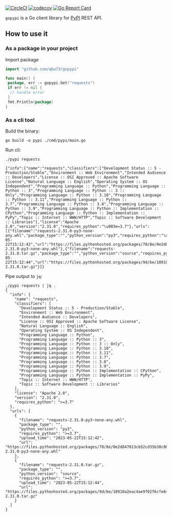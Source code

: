 [![CircleCI](https://circleci.com/gh/qba73/gopypi.svg?style=shield)](https://circleci.com/gh/qba73/gopypi)
[![codecov](https://codecov.io/gh/qba73/gopypi/branch/master/graph/badge.svg)](https://codecov.io/gh/qba73/gopypi)
[![Go Report Card](https://goreportcard.com/badge/github.com/qba73/gopypi)](https://goreportcard.com/report/github.com/qba73/gopypi)

`gopypi` is a Go client library for [PyPI](https://pypi.org) REST API.

## How to use it

### As a package in your project

Import package

```go
import "github.com/qba73/gopypi"

func main() {
 package, err := gopypi.Get("requests")
 if err != nil {
  // handle error
 }
 fmt.Println(package)
}
```

### As a cli tool

Build the binary:

```shell
go build -o pypi ./cmd/pypi/main.go
```

Run cli:

```shell
./pypi requests
```

```shell
{"info":{"name":"requests","classifiers":["Development Status :: 5 - Production/Stable","Environment :: Web Environment","Intended Audience :: Developers","License :: OSI Approved :: Apache Software License","Natural Language :: English","Operating System :: OS Independent","Programming Language :: Python","Programming Language :: Python :: 3","Programming Language :: Python :: 3 :: Only","Programming Language :: Python :: 3.10","Programming Language :: Python :: 3.11","Programming Language :: Python :: 3.7","Programming Language :: Python :: 3.8","Programming Language :: Python :: 3.9","Programming Language :: Python :: Implementation :: CPython","Programming Language :: Python :: Implementation :: PyPy","Topic :: Internet :: WWW/HTTP","Topic :: Software Development :: Libraries"],"license":"Apache 2.0","version":"2.31.0","requires_python":"\u003e=3.7"},"urls":[{"filename":"requests-2.31.0-py3-none-any.whl","package_type":"","python_version":"py3","requires_python":"\u003e=3.7","upload_time":"2023-05-22T15:12:42","url":"https://files.pythonhosted.org/packages/70/8e/0e2d847013cb52cd35b38c009bb167a1a26b2ce6cd6965bf26b47bc0bf44/requests-2.31.0-py3-none-any.whl"},{"filename":"requests-2.31.0.tar.gz","package_type":"","python_version":"source","requires_python":"\u003e=3.7","upload_time":"2023-05-22T15:12:44","url":"https://files.pythonhosted.org/packages/9d/be/10918a2eac4ae9f02f6cfe6414b7a155ccd8f7f9d4380d62fd5b955065c3/requests-2.31.0.tar.gz"}]}
```

Pipe output to `jq`:

```shell
./pypi requests | jq .
{
  "info": {
    "name": "requests",
    "classifiers": [
      "Development Status :: 5 - Production/Stable",
      "Environment :: Web Environment",
      "Intended Audience :: Developers",
      "License :: OSI Approved :: Apache Software License",
      "Natural Language :: English",
      "Operating System :: OS Independent",
      "Programming Language :: Python",
      "Programming Language :: Python :: 3",
      "Programming Language :: Python :: 3 :: Only",
      "Programming Language :: Python :: 3.10",
      "Programming Language :: Python :: 3.11",
      "Programming Language :: Python :: 3.7",
      "Programming Language :: Python :: 3.8",
      "Programming Language :: Python :: 3.9",
      "Programming Language :: Python :: Implementation :: CPython",
      "Programming Language :: Python :: Implementation :: PyPy",
      "Topic :: Internet :: WWW/HTTP",
      "Topic :: Software Development :: Libraries"
    ],
    "license": "Apache 2.0",
    "version": "2.31.0",
    "requires_python": ">=3.7"
  },
  "urls": [
    {
      "filename": "requests-2.31.0-py3-none-any.whl",
      "package_type": "",
      "python_version": "py3",
      "requires_python": ">=3.7",
      "upload_time": "2023-05-22T15:12:42",
      "url": "https://files.pythonhosted.org/packages/70/8e/0e2d847013cb52cd35b38c009bb167a1a26b2ce6cd6965bf26b47bc0bf44/requests-2.31.0-py3-none-any.whl"
    },
    {
      "filename": "requests-2.31.0.tar.gz",
      "package_type": "",
      "python_version": "source",
      "requires_python": ">=3.7",
      "upload_time": "2023-05-22T15:12:44",
      "url": "https://files.pythonhosted.org/packages/9d/be/10918a2eac4ae9f02f6cfe6414b7a155ccd8f7f9d4380d62fd5b955065c3/requests-2.31.0.tar.gz"
    }
  ]
}
```
